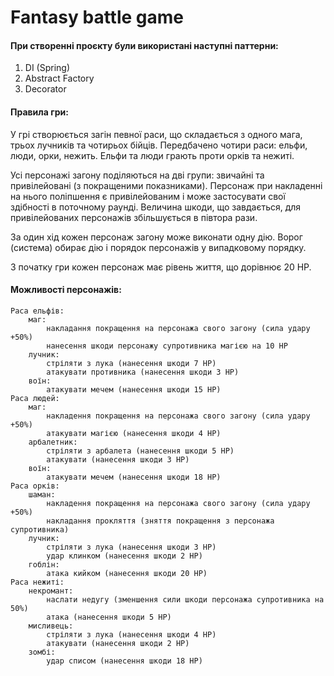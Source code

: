 # Fantasy battle game #

#### При створенні проєкту були використані наступні паттерни: ####
1. DI (Spring)
2. Abstract Factory
3. Decorator

#### Правила гри: ####
У грі створюється загін певної раси, що складається з одного мага, трьох лучників та чотирьох бійців.
Передбачено чотири раси: ельфи, люди, орки, нежить. Ельфи та люди грають проти орків та нежиті.

Усі персонажі загону поділяються на дві групи: звичайні та привілейовані (з покращеними показниками). 
Персонаж при накладенні на нього поліпшення є привілейованим і може застосувати свої здібності в поточному раунді.
Величина шкоди, що завдається, для привілейованих персонажів збільшується в півтора рази.

За один хід кожен персонаж загону може виконати одну дію. 
Ворог (система) обирає дію і порядок персонажів у випадковому порядку.

З початку гри кожен персонаж має рівень життя, що дорівнює 20 HP.

#### Можливості персонажів: ####

    Раса ельфів:
        маг:
            накладання покращення на персонажа свого загону (сила удару +50%)
            нанесення шкоди персонажу супротивника магією на 10 HP
        лучник:
            стріляти з лука (нанесення шкоди 7 HP)
            атакувати противника (нанесення шкоди 3 HP)
        воїн:
            атакувати мечем (нанесення шкоди 15 HP)
    Раса людей:
        маг:
            накладення покращення на персонажа свого загону (сила удару +50%)
            атакувати магією (нанесення шкоди 4 HP)
        арбалетник:
            стріляти з арбалета (нанесення шкоди 5 HP)
            атакувати (нанесення шкоди 3 HP)
        воїн:
            атакувати мечем (нанесення шкоди 18 HP)
    Раса орків:
        шаман:
            накладення покращення на персонажа свого загону (сила удару +50%)
            накладання прокляття (зняття покращення з персонажа супротивника)
        лучник:
            стріляти з лука (нанесення шкоди 3 HP)
            удар клинком (нанесення шкоди 2 HP)
        гоблін:
            атака кийком (нанесення шкоди 20 HP)
    Раса нежиті:
        некромант:
            наслати недугу (зменшення сили шкоди персонажа супротивника на 50%)
            атака (нанесення шкоди 5 HP)
        мисливець:
            стріляти з лука (нанесення шкоди 4 HP)
            атакувати (нанесення шкоди 2 HP)
        зомбі:
            удар списом (нанесення шкоди 18 HP)
